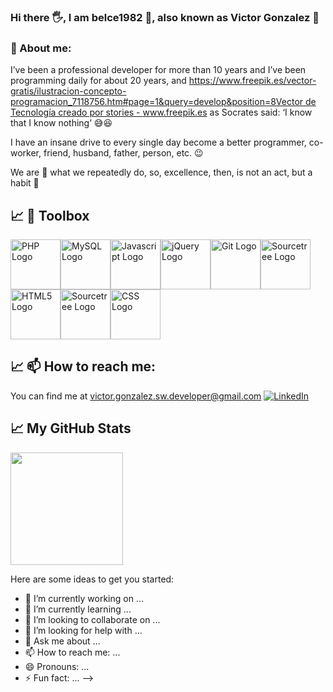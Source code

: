 ### Hi there 🖐️, I am belce1982 👹, also known as Victor Gonzalez :man:

### 🤔 About me:

I’ve been a professional developer for more than 10 years and I’ve been programming daily for about 20 years, and https://www.freepik.es/vector-gratis/ilustracion-concepto-programacion_7118756.htm#page=1&query=develop&position=8<a href="https://www.freepik.es/vectores/tecnologia">Vector de Tecnología creado por stories - www.freepik.es</a>
  as Socrates said: ‘I know that I know nothing’ 😅😆

I have an insane drive to every single day become a better programmer, co-worker, friend, husband, father, person, etc. 😉

We are 🐍 what we repeatedly do, so, excellence, then, is not an act, but a habit 🐲

## &#x1f4c8; 🧰 Toolbox

<img src="https://cdn.worldvectorlogo.com/logos/php-1.svg" alt="PHP Logo" width="80" height="80"/><img src="https://cdn.worldvectorlogo.com/logos/mysql-5.svg" alt="MySQL Logo" width="80" height="80"/><img src="https://cdn.worldvectorlogo.com/logos/logo-javascript.svg" alt="Javascript Logo" width="80" height="80"/><img src="https://cdn.worldvectorlogo.com/logos/jquery-1.svg" alt="jQuery Logo" width="80" height="80"/><img src="https://cdn.worldvectorlogo.com/logos/git.svg" alt="Git Logo" width="80" height="80"/><img src="https://cdn.worldvectorlogo.com/logos/sourcetree-1.svg" alt="Sourcetree Logo" width="80" height="80"/><img src="https://cdn.worldvectorlogo.com/logos/html5.svg" alt="HTML5 Logo" width="80" height="80"/><img src="https://cdn.worldvectorlogo.com/logos/sourcetree-1.svg" alt="Sourcetree Logo" width="80" height="80"/><img src="https://cdn.worldvectorlogo.com/logos/css-5.svg" alt="CSS Logo" width="80" height="80"/>

## &#x1f4c8; 📫 How to reach me:

You can find me at [victor.gonzalez.sw.developer@gmail.com](mailto:victor.gonzalez.sw.developer@gmail.com?subject=[GitHub]%20Hello%20Victor%20Gonzalez)
<a href="https://www.linkedin.com/in/victorgonzaleztoledo/" target="_blank"><img alt="LinkedIn" src="https://img.shields.io/badge/Linkedin-blue?logo=linkedin&logoColor=white"></a>


## &#x1f4c8; My GitHub Stats

<img height="180em" src="https://github-readme-stats.vercel.app/api?username=belce1982&show_icons=true&hide_border=true&&count_private=true&include_all_commits=true" />

Here are some ideas to get you started:

- 🔭 I’m currently working on ...
- 🌱 I’m currently learning ...
- 👯 I’m looking to collaborate on ...
- 🤔 I’m looking for help with ...
- 💬 Ask me about ...
- 📫 How to reach me: ...
- 😄 Pronouns: ...
- ⚡ Fun fact: ...
-->

